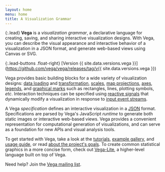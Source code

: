 ```yaml
---
layout: home
menu: home
title: A Visualization Grammar
---
```


{:.lead}
**Vega** is a _visualization grammar_, a declarative language for creating, saving, and sharing interactive visualization designs. With Vega, you can describe the visual appearance and interactive behavior of a visualization in a JSON format, and generate web-based views using Canvas or SVG.

{:.lead-buttons .float-right}
[Version {{ site.data.versions.vega }}](https://github.com/vega/vega/releases/tag/v{{ site.data.versions.vega }})

Vega provides basic building blocks for a wide variety of visualization designs: [data loading](docs/data) and [transformation](docs/transforms), [scales](docs/scales), [map projections](docs/projections), [axes](docs/axes), [legends](docs/legends), and [graphical marks](docs/marks) such as rectangles, lines, plotting symbols, _etc_. Interaction techniques can be specified using [reactive signals](docs/signals) that dynamically modify a visualization in response to [input event streams](docs/streams).

A Vega _specification_ defines an interactive visualization in a [JSON](http://en.wikipedia.org/wiki/JSON) format. Specifications are parsed by Vega's JavaScript _runtime_ to generate both static images or interactive web-based views. Vega provides a convenient representation for computational generation of visualizations, and can serve as a foundation for new APIs and visual analysis tools.

To get started with Vega, take a look at the [tutorials](tutorials), [example gallery](examples), and [usage guide](usage), or read [about the project's goals](about). To create common statistical graphics in a more concise form, check out [Vega-Lite](https://vega.github.io/vega-lite), a higher-level language built on top of Vega.

Need help? Join the [Vega mailing list](https://groups.google.com/forum/#!forum/vega-js).
